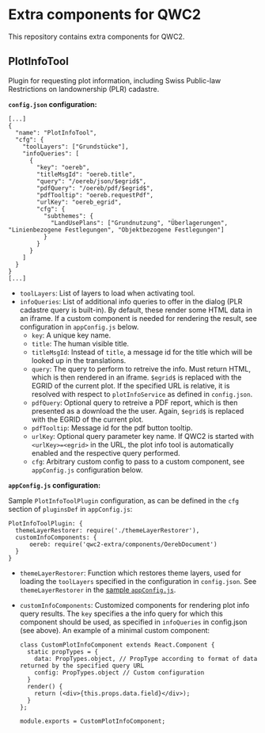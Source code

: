 Extra components for QWC2
=========================

This repository contains extra components for QWC2.

PlotInfoTool
------------

Plugin for requesting plot information, including Swiss Public-law Restrictions on landownership (PLR) cadastre.

**`config.json` configuration:**

    [...]
    {
      "name": "PlotInfoTool",
      "cfg": {
        "toolLayers": ["Grundstücke"],
        "infoQueries": [
          {
            "key": "oereb",
            "titleMsgId": "oereb.title",
            "query": "/oereb/json/$egrid$",
            "pdfQuery": "/oereb/pdf/$egrid$",
            "pdfTooltip": "oereb.requestPdf",
            "urlKey": "oereb_egrid",
            "cfg": {
              "subthemes": {
                "LandUsePlans": ["Grundnutzung", "Überlagerungen", "Linienbezogene Festlegungen", "Objektbezogene Festlegungen"]
              }
            }
          }
        ]
      }
    }
    [...]

 * `toolLayers`: List of layers to load when activating tool.
 * `infoQueries`: List of additional info queries to offer in the dialog (PLR cadastre query is built-in). By default, these render some HTML data in an iframe. If a custom component is needed for rendering the result, see configuration in `appConfig.js` below.
   - `key`: A unique key name.
   - `title`: The human visible title.
   - `titleMsgId`: Instead of `title`, a message id for the title which will be looked up in the translations.
   - `query`: The query to perform to retreive the info. Must return HTML, which is then rendered in an iframe. `$egrid$` is replaced with the EGRID of the current plot. If the specified URL is relative, it is resolved with respect to `plotInfoService` as defined in `config.json`.
   - `pdfQuery`: Optional query to retreive a PDF report, which is then presented as a download the the user. Again, `$egrid$` is replaced with the EGRID of the current plot.
   - `pdfTooltip`: Message id for the pdf button tooltip.
   - `urlKey`: Optional query parameter key name. If QWC2 is started with `<urlKey>=<egrid>` in the URL, the plot info tool is automatically enabled and the respective query performed.
   - `cfg`: Arbitrary custom config to pass to a custom component, see `appConfig.js` configuration below.

**`appConfig.js` configuration:**

Sample `PlotInfoToolPlugin` configuration, as can be defined in the `cfg` section of `pluginsDef` in `appConfig.js`:

    PlotInfoToolPlugin: {
      themeLayerRestorer: require('./themeLayerRestorer'),
      customInfoComponents: {
          oereb: require('qwc2-extra/components/OerebDocument')
      }
    }

 * `themeLayerRestorer`: Function which restores theme layers, used for loading the `toolLayers` specified in the configuration in `config.json`. See `themeLayerRestorer` in the [sample `appConfig.js`](https://github.com/qgis/qwc2-demo-app/blob/master/js/appConfig.js).
 * `customInfoComponents`: Customized components for rendering plot info query results. The `key` specifies a the info query for which this component should be used, as specified in `infoQueries` in config.json (see above). An example of a minimal custom component:

       class CustomPlotInfoComponent extends React.Component {
         static propTypes = {
           data: PropTypes.object, // PropType according to format of data returned by the specified query URL
           config: PropTypes.object // Custom configuration
         }
         render() {
           return (<div>{this.props.data.field}</div>);
         }
       };

       module.exports = CustomPlotInfoComponent;
